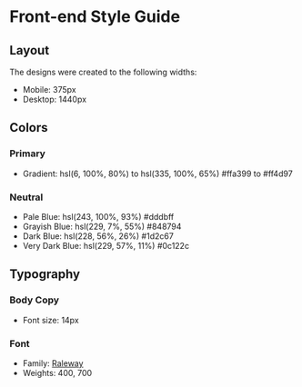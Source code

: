 # Front-end Style Guide

## Layout

The designs were created to the following widths:

- Mobile: 375px
- Desktop: 1440px

## Colors

### Primary

- Gradient: hsl(6, 100%, 80%) to hsl(335, 100%, 65%) #ffa399 to #ff4d97

### Neutral

- Pale Blue: hsl(243, 100%, 93%) #dddbff <!-- primary-text-->
- Grayish Blue: hsl(229, 7%, 55%) #848794 <!-- secondary text -->
- Dark Blue: hsl(228, 56%, 26%) #1d2c67 <!-- primary bg -->
- Very Dark Blue: hsl(229, 57%, 11%) #0c122c <!-- secondary bg -->

## Typography

### Body Copy

- Font size: 14px

### Font

- Family: [Raleway](https://fonts.google.com/specimen/Raleway)
- Weights: 400, 700
